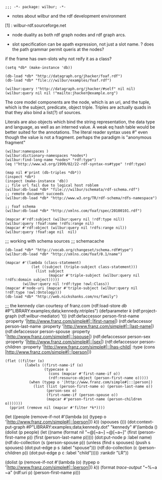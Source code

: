     ;;; -*- package: wilbur; -*-

+ notes about wilbur and the rdf development environment

[1] : wilbur-rdf.sourceforge.net

- node duality as both rdf graph nodes and rdf graph arcs.

+ slot specification can be apath expression, not just a slot name.
? does the path grammar permit queris at the nodes?

if the frame has own-slots why not reify it as a class?

    (setq *db* (make-instance 'db))

    (db-load *db* "http://datagraph.org/jhacker/foaf.rdf")
    (db-load *db* "file:///wilbur/examples/foaf.rdf")

    (wilbur:query !"http://datagraph.org/jhacker/#self" nil nil)
    (wilbur:query nil nil !"mailto:jhacker@example.org")

The core model components are the node, which is an uri, and the tuple, which is the
subject, predicate, object triple. Triples are actually quads in that they also bind a list(?)
of sources.

Literals are also objects which bind the string representation, the data type and language, as
well as an interned value.
A weak eq hash table would be better suited for the annotations.
The literal reader syntax uses #" even though the value is not a fragment.
perhaps the paradigm is "anonymous fragment"

    (wilbur:namespaces )
    (wilbur:dictionary-namespaces *nodes*)
    (wilbur:find-long-name *nodes* "rdf:type")
    (eq !"http://www.w3.org/1999/02/22-rdf-syntax-ns#type" !rdf:type)

    (map nil #'print (db-triples *db*))
    (inspect *db*)
    (inspect (make-instance 'db))
    ;; file url fail due to logical host roblem
    (wilbur:db-load *db* "file:///wilbur/schemata/rdf-schema.rdf")
    ;; remote document succeeds
    (wilbur:db-load *db* "http://www.w3.org/TR/rdf-schema/rdfs-namespace")

    ;; foaf schema
    (wilbur:db-load *db* "http://xmlns.com/foaf/spec/20100101.rdf")

    (mapcar #'rdf:subject (wilbur:query nil !rdf:type nil))
    (wilbur:query !foaf:name !rdfs:range nil)
    (mapcar #'rdf:object (wilbur:query nil !rdfs:range nil))
    (wilbur:query !foaf:age nil  nil)


;;; working with schema sources
;;; schemacache

    (db-load *db* "http://vocab.org/changeset/schema.rdf#type")
    (wilbur:db-load *db* "http://xmlns.com/foaf/0.1/name")
    
    (mapcar #'(lambda (class-statement)
                (let ((subject (triple-subject class-statement)))
                  (list subject
                        (mapcar #'triple-subject (wilbur:query nil !rdfs:domain subject)))))
            (wilbur:query nil !rdf:type !owl:Class))
    (mapcar #'node-uri (mapcar #'triple-subject (wilbur:query nil !rdf:type !owl:Ontology)))
    (db-load *db* "http://web.nickshanks.com/ns/family")

;;; the kennedy clan courtesy of franz.com
    (rdf:load-store *db* #P"LIBRARY:examples;data;kennedy.ntriples")
    (defparameter *k* (rdf:project-graph (rdf:wilbur-mediator) 't))
    (rdf:defaccessor person-first-name :property '|http://www.franz.com/simple#|::|first-name|)
    (rdf:defaccessor person-last-name :property '|http://www.franz.com/simple#|::|last-name|)
    (rdf:defaccessor person-spouse :property '|http://www.franz.com/simple#|::|spouse|)
    (rdf:defaccessor person-sex :property '|http://www.franz.com/simple#|::|sex|)
    (rdf:defaccessor person-children :property '|http://www.franz.com/simple#|::|has-child|
      :type (cons |http://www.franz.com/simple#|::|person|))

    (flet ((filter (o)
             (labels ((first-name-if (o)
                      (typecase o
                        (cons (mapcar #'first-name-if o))
                        (rdf:resource-object (person-first-name o)))))
               (when (typep o '|http://www.franz.com/simple#|::|person|)
                 (list (list (person-first-name o) (person-last-name o))
                       (person-sex o)
                       (first-name-if (person-spouse o))
                       (mapcar #'person-first-name (person-children o)))))))
      (pprint (remove nil (mapcar #'filter *k*))))

(let ((people (remove-if-not #'(lambda (o) (typep o '|http://www.franz.com/simple#|::|person|)) *k*))
      (spouses ()))
  (dot:context-put-graph #P"LIBRARY:examples;data;kennedy.dot" "kennedy"
                         #'(lambda ()
                             (dolist (p people)
                               (let ((name (format nil "~@[~a~] ~@[~a~]"
                                                   (first (person-first-name p)) (first (person-last-name p)))))
                                 (dot:put-node p :label name)
                                 (rdf:do-collection (s (person-spouse p))
                                   (unless (find s spouses)
                                     (push s spouses)
                                     (dot:put-edge p s :label "spouse")))
                                 (rdf:do-collection (c (person-children p))
                                   (dot:put-edge p c :label "child")))))
                         :rankdir "LR"))

(dolist (p (remove-if-not #'(lambda (o) (typep o '|http://www.franz.com/simple#|::|person|)) *k*))
  (format *trace-output* "~%~a ~a" (rdf:uri p) (person-first-name p)))